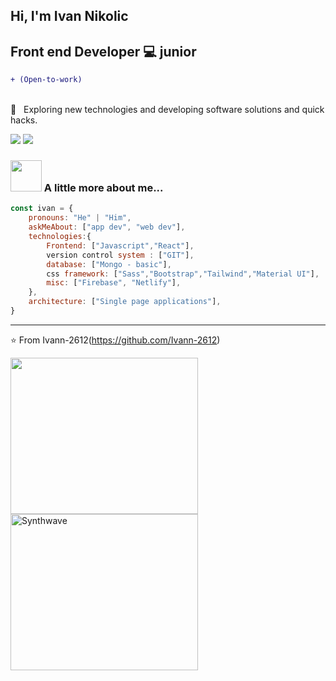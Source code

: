 <section  display="flex">
<div width="49%">
    
#  Hi, I'm Ivan Nikolic <br/>
## Front end Developer 💻 junior 
```diff 
+ (Open-to-work)
``` 
<br/>
🤔 &nbsp; Exploring new technologies and developing software solutions and quick hacks.<br/>
    

[![](https://img.shields.io/badge/LinkedIn-ivan-blue)](https://www.linkedin.com/in/ivan-nikolic-750881186/)
[![](https://img.shields.io/badge/Gmail-ivan.nikolicamp%40gmail.com-yellow)](mailto:ivan.nikolicamp@gmail.com)

### <img src="https://media.giphy.com/media/VgCDAzcKvsR6OM0uWg/giphy.gif" width="50"> A little more about me...  

```javascript
const ivan = {
    pronouns: "He" | "Him",
    askMeAbout: ["app dev", "web dev"],
    technologies:{
        Frontend: ["Javascript","React"],
        version control system : ["GIT"],
        database: ["Mongo - basic"],
        css framework: ["Sass","Bootstrap","Tailwind","Material UI"],
        misc: ["Firebase", "Netlify"],
    },
    architecture: ["Single page applications"],
}
```

---
⭐️ From Ivann-2612(https://github.com/Ivann-2612)
</div>
<div width="50%" display="flex">
<img src="https://media.giphy.com/media/M9gbBd9nbDrOTu1Mqx/giphy.gif" width="300" height="250">
<img src="https://thumbs.gfycat.com/GoodnaturedFondGaur-size_restricted.gif" alt="Synthwave" height="250" width="300">
</div>
</section>
